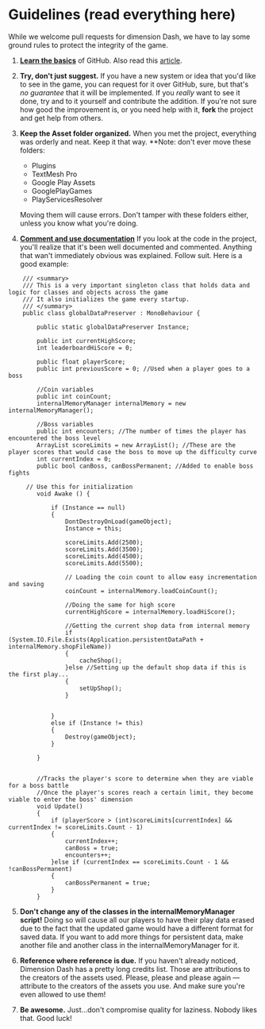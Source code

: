 ﻿# Guidelines **(read everything here)**
While we welcome pull requests for dimension Dash, we have to lay some ground rules to protect the integrity of the game.

 1. **[Learn the basics](https://github.com/features)** of GitHub. Also read this [article](http://www.studica.com/blog/how-to-setup-github-with-unity-step-by-step-instructions).
 2. **Try, don't just suggest.** If you have a new system or idea that you'd like to see in the game, you can request for it over GitHub, sure, but that's *no guarantee* that it will be implemented. If you *really* want to see it done, try and to it yourself and contribute the addition. If you're not sure how good the improvement is, or you need help with it, **fork** the project and get help from others.
 3. **Keep the Asset folder organized.** When you met the project, everything was orderly and neat. Keep it that way. **Note: don't ever move these folders:
	 - Plugins 
	 - TextMesh Pro
	 - Google Play Assets
	 - GooglePlayGames 
	 - PlayServicesResolver 
	 
	Moving them will cause errors. Don't tamper with these folders either, unless you know what you're doing.

 4. **[Comment and use documentation](https://www.loadingdeveloper.com/writing-cleaner-code-part-one/)** If you look at the code in the project, you'll realize that it's been well documented and commented. Anything that wan't immediately obvious was explained. Follow suit. Here is a good example:
```
	/// <summary>
	/// This is a very important singleton class that holds data and logic for classes and objects across the game
	/// It also initializes the game every startup.
	/// </summary>
	public class globalDataPreserver : MonoBehaviour {
	
	    public static globalDataPreserver Instance;
	
	    public int currentHighScore;
	    int leaderboardHiScore = 0;
	
	    public float playerScore;
	    public int previousScore = 0; //Used when a player goes to a boss
	
	    //Coin variables
	    public int coinCount;
	    internalMemoryManager internalMemory = new internalMemoryManager();
	
	    //Boss variables
	    public int encounters; //The number of times the player has encountered the boss level
	    ArrayList scoreLimits = new ArrayList(); //These are the player scores that would case the boss to move up the difficulty curve
	    int currentIndex = 0;
	    public bool canBoss, canBossPermanent; //Added to enable boss fights
	
	 // Use this for initialization
	    void Awake () {
	
	        if (Instance == null)
	        {
	            DontDestroyOnLoad(gameObject);
	            Instance = this;
	
	            scoreLimits.Add(2500);
	            scoreLimits.Add(3500);
	            scoreLimits.Add(4500);
	            scoreLimits.Add(5500);
	
	            // Loading the coin count to allow easy incrementation and saving
	            coinCount = internalMemory.loadCoinCount();
	
	            //Doing the same for high score
	            currentHighScore = internalMemory.loadHiScore();
	
	            //Getting the current shop data from internal memory
	            if (System.IO.File.Exists(Application.persistentDataPath + internalMemory.shopFileName))
	            {
	                cacheShop();
	            }else //Setting up the default shop data if this is the first play...
	            {
	                setUpShop();
	            }
	
	
	        }
	        else if (Instance != this)
	        {
	            Destroy(gameObject);
	        }
	        
		}
	
	
	    //Tracks the player's score to determine when they are viable for a boss battle
	    //Once the player's scores reach a certain limit, they become viable to enter the boss' dimension
	    void Update()
	    {
	        if (playerScore > (int)scoreLimits[currentIndex] && currentIndex != scoreLimits.Count - 1)
	        {
	            currentIndex++;
	            canBoss = true;
	            encounters++;
	        }else if (currentIndex == scoreLimits.Count - 1 && !canBossPermanent)
	        {
	            canBossPermanent = true;
	        }
	    }
```
	

 5. **Don't change any of the classes in the internalMemoryManager script!** Doing so will cause all our players to have their play data erased due to the fact that the updated game would have a different format for saved data. If you want to add more things for persistent data, make another file and another class in the internalMemoryManager for it.
 
 7. **Reference where reference is due.** If you haven't already noticed,  Dimension Dash has a pretty long credits list. Those are attributions to the creators of the assets used. Please, please and please again — attribute to the creators of the assets you use. And make sure you're even allowed to use them!
 
 6. **Be awesome.** Just...don't compromise quality for laziness. Nobody likes that. Good luck!

